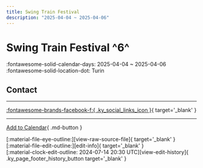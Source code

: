 ```yaml
---
title: Swing Train Festival
description: "2025-04-04 ~ 2025-04-06"
---
```


# Swing Train Festival ^6^

:fontawesome-solid-calendar-days: 2025-04-04 ~ 2025-04-06  
:fontawesome-solid-location-dot: Turin  

## Contact


---

 [:fontawesome-brands-facebook-f:{ .ky_social_links_icon }](https://www.facebook.com/events/1119193552744439){ target='_blank' }

---

[Add to Calendar](https://swing.news/ics/en/2025/it_IT/swing-train-festival-2025.ics){ .md-button }

<div class="ky_page_footer" markdown>
<div class="ky_page_footer_trailing" markdown="span">
[:material-file-eye-outline:][view-raw-source-file]{ target='_blank' }
[:material-file-edit-outline:][edit-info]{ target='_blank' }
</div>
<div class="ky_page_footer_leading" markdown="span">
[:material-clock-edit-outline: 2024-07-14 20:30 UTC][view-edit-history]{ .ky_page_footer_history_button target='_blank' }
</div>
</div>

[view-raw-source-file]: https://github.com/swingdance/events/blob/main/2025/it_IT/swing-train-festival-2025.json "View Raw Source File"
[edit-info]: https://github.com/swingdance/events/issues/new?assignees=&labels=update+event&projects=&template=03-update_entity.yml&title=%5B2025%2Fit_IT%5D%20Swing%20Train%20Festival&region=it_IT&year=2025&id=swing-train-festival-2025&name=Swing%20Train%20Festival&org_id= "Edit Info"

[view-edit-history]: https://github.com/swingdance/events/commits/main/2025/it_IT/swing-train-festival-2025.json "View Edit History"
